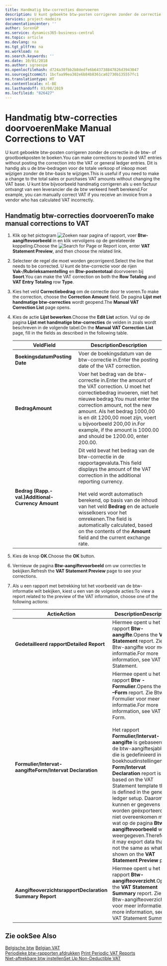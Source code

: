 ```yaml
---
title: Handmatig btw-correcties doorvoeren
description: U kunt geboekte btw-posten corrigeren zonder de correctie in de btw- of grootboekposten te boeken. Dit is handig als u de btw-bedragen voor de totale verkoop of inkoop moet wijzigen zonder de btw-basis te wijzigen. U kunt btw bijvoorbeeld handmatig corrigeren als u een factuur ontvangt van een leverancier die de btw verkeerd heeft berekend.
services: project-madeira
documentationcenter: ''
author: SorenGP
ms.service: dynamics365-business-central
ms.topic: article
ms.devlang: na
ms.tgt_pltfrm: na
ms.workload: na
ms.search.keywords: ''
ms.date: 10/01/2018
ms.author: sgroespe
ms.openlocfilehash: d724a30fbb2b8dedfe6b643738847826d3943047
ms.sourcegitcommit: 1bcfaa99ea302e6b84b8361ca02730b135557fc1
ms.translationtype: HT
ms.contentlocale: nl-BE
ms.lasthandoff: 03/08/2019
ms.locfileid: "826427"
---
```

# <a name="make-manual-corrections-to-vat"></a><span data-ttu-id="fbefd-105">Handmatig btw-correcties doorvoeren</span><span class="sxs-lookup"><span data-stu-id="fbefd-105">Make Manual Corrections to VAT</span></span>
<span data-ttu-id="fbefd-106">U kunt geboekte btw-posten corrigeren zonder de correctie in de btw- of grootboekposten te boeken.</span><span class="sxs-lookup"><span data-stu-id="fbefd-106">You can make corrections to posted VAT entries without posting the correction into the VAT or general ledger entries.</span></span> <span data-ttu-id="fbefd-107">Dit is handig als u de btw-bedragen voor de totale verkoop of inkoop moet wijzigen zonder de btw-basis te wijzigen.</span><span class="sxs-lookup"><span data-stu-id="fbefd-107">This is useful if you need to make a change to the total sales or purchases VAT amounts without changing the VAT base.</span></span> <span data-ttu-id="fbefd-108">U kunt btw bijvoorbeeld handmatig corrigeren als u een factuur ontvangt van een leverancier die de btw verkeerd heeft berekend.</span><span class="sxs-lookup"><span data-stu-id="fbefd-108">For example, you can manually correct VAT if you receive an invoice from a vendor who has calculated VAT incorrectly.</span></span>  

## <a name="to-make-manual-corrections-to-vat"></a><span data-ttu-id="fbefd-109">Handmatig btw-correcties doorvoeren</span><span class="sxs-lookup"><span data-stu-id="fbefd-109">To make manual corrections to VAT</span></span>  

1.  <span data-ttu-id="fbefd-110">Klik op het pictogram ![Zoeken naar pagina of rapport](../../media/ui-search/search_small.png "Pictogram Zoeken naar pagina of rapport"), voer **Btw-aangiftevoorbeeld** in en klik vervolgens op de gerelateerde koppeling.</span><span class="sxs-lookup"><span data-stu-id="fbefd-110">Choose the ![Search for Page or Report](../../media/ui-search/search_small.png "Search for Page or Report icon") icon, enter **VAT Statement Preview**, and then choose the related link.</span></span>  
2.  <span data-ttu-id="fbefd-111">Selecteer de regel die moet worden gecorrigeerd.</span><span class="sxs-lookup"><span data-stu-id="fbefd-111">Select the line that needs to be corrected.</span></span> <span data-ttu-id="fbefd-112">U kunt de btw-correctie voor de rijen **Vak-/Rubrieksamentelling** en **Btw-postentotaal** doorvoeren bij **Soort**.</span><span class="sxs-lookup"><span data-stu-id="fbefd-112">You can make the VAT correction on both the **Row Totaling** and **VAT Entry Totaling** row **Type**.</span></span>  
3.  <span data-ttu-id="fbefd-113">Kies het veld **Correctiebedrag** om de correctie door te voeren.</span><span class="sxs-lookup"><span data-stu-id="fbefd-113">To make the correction, choose the **Correction Amount** field.</span></span> <span data-ttu-id="fbefd-114">De pagina **Lijst met handmatige btw-correcties** wordt geopend.</span><span class="sxs-lookup"><span data-stu-id="fbefd-114">The **Manual VAT Correction List** page opens.</span></span>  
4.  <span data-ttu-id="fbefd-115">Kies de actie **Lijst bewerken**.</span><span class="sxs-lookup"><span data-stu-id="fbefd-115">Choose the **Edit List** action.</span></span> <span data-ttu-id="fbefd-116">Vul op de pagina **Lijst met handmatige btw-correcties** de velden in zoals wordt beschreven in de volgende tabel.</span><span class="sxs-lookup"><span data-stu-id="fbefd-116">On the **Manual VAT Correction List** page, fill in the fields as described in the following table.</span></span>  

    |<span data-ttu-id="fbefd-117">Veld</span><span class="sxs-lookup"><span data-stu-id="fbefd-117">Field</span></span>|<span data-ttu-id="fbefd-118">Description</span><span class="sxs-lookup"><span data-stu-id="fbefd-118">Description</span></span>|  
    |---------------------------------|---------------------------------------|  
    |<span data-ttu-id="fbefd-119">**Boekingsdatum**</span><span class="sxs-lookup"><span data-stu-id="fbefd-119">**Posting Date**</span></span>|<span data-ttu-id="fbefd-120">Voer de boekingsdatum van de btw-correctie in.</span><span class="sxs-lookup"><span data-stu-id="fbefd-120">Enter the posting date of the VAT correction.</span></span>|  
    |<span data-ttu-id="fbefd-121">**Bedrag**</span><span class="sxs-lookup"><span data-stu-id="fbefd-121">**Amount**</span></span>|<span data-ttu-id="fbefd-122">Voer het bedrag van de btw-correctie in.</span><span class="sxs-lookup"><span data-stu-id="fbefd-122">Enter the amount of the VAT correction.</span></span> <span data-ttu-id="fbefd-123">U moet het correctiebedrag invoeren, niet het nieuwe bedrag.</span><span class="sxs-lookup"><span data-stu-id="fbefd-123">You must enter the correction amount, not the new amount.</span></span> <span data-ttu-id="fbefd-124">Als het bedrag 1000,00 is en dit 1200,00 moet zijn, voert u bijvoorbeeld 200,00 in.</span><span class="sxs-lookup"><span data-stu-id="fbefd-124">For example, if the amount is 1000.00 and should be 1200.00, enter 200.00.</span></span>|  
    |<span data-ttu-id="fbefd-125">**Bedrag (Rapp.-val.)**</span><span class="sxs-lookup"><span data-stu-id="fbefd-125">**Additional-Currency Amount**</span></span>|<span data-ttu-id="fbefd-126">Dit veld bevat het bedrag van de btw-correctie in de rapportagevaluta.</span><span class="sxs-lookup"><span data-stu-id="fbefd-126">This field displays the amount of the VAT correction in the additional reporting currency.</span></span><br /><br /> <span data-ttu-id="fbefd-127">Het veld wordt automatisch berekend, op basis van de inhoud van het veld **Bedrag** en de actuele wisselkoers voor het omrekenen.</span><span class="sxs-lookup"><span data-stu-id="fbefd-127">The field is automatically calculated, based on the contents of the **Amount** field and the current exchange rate.</span></span>|  

5.  <span data-ttu-id="fbefd-128">Kies de knop **OK**.</span><span class="sxs-lookup"><span data-stu-id="fbefd-128">Choose the **OK** button.</span></span>  
6.  <span data-ttu-id="fbefd-129">Vernieuw de pagina **Btw-aangiftevoorbeeld** om uw correcties te bekijken.</span><span class="sxs-lookup"><span data-stu-id="fbefd-129">Refresh the **VAT Statement Preview** page to see your corrections.</span></span>  
7.  <span data-ttu-id="fbefd-130">Als u een rapport met betrekking tot het voorbeeld van de btw-informatie wilt bekijken, kiest u een van de volgende acties:</span><span class="sxs-lookup"><span data-stu-id="fbefd-130">To view a report related to the preview of the VAT information, choose one of the following actions:</span></span>  

    |<span data-ttu-id="fbefd-131">Actie</span><span class="sxs-lookup"><span data-stu-id="fbefd-131">Action</span></span>|<span data-ttu-id="fbefd-132">Description</span><span class="sxs-lookup"><span data-stu-id="fbefd-132">Description</span></span>|  
    |------------|---------------------------------------|  
    |<span data-ttu-id="fbefd-133">**Gedetailleerd rapport**</span><span class="sxs-lookup"><span data-stu-id="fbefd-133">**Detailed Report**</span></span>|<span data-ttu-id="fbefd-134">Hiermee opent u het rapport **Btw-aangifte**.</span><span class="sxs-lookup"><span data-stu-id="fbefd-134">Opens the **VAT Statement** report.</span></span> <span data-ttu-id="fbefd-135">Zie Btw-aangifte voor meer informatie.</span><span class="sxs-lookup"><span data-stu-id="fbefd-135">For more information, see VAT Statement.</span></span>|  
    |<span data-ttu-id="fbefd-136">**Formulier/Intervat-aangifte**</span><span class="sxs-lookup"><span data-stu-id="fbefd-136">**Form/Intervat Declaration**</span></span>|<span data-ttu-id="fbefd-137">Hiermee opent u het rapport **Btw - Formulier**.</span><span class="sxs-lookup"><span data-stu-id="fbefd-137">Opens the **VAT –Form** report.</span></span> <span data-ttu-id="fbefd-138">Zie Btw - Formulier voor meer informatie.</span><span class="sxs-lookup"><span data-stu-id="fbefd-138">For more information, see VAT - Form.</span></span><br /><br /> <span data-ttu-id="fbefd-139">Het rapport **Formulier/Intervat-aangifte** is gebaseerd op de btw-aangiftesjabloon die is gedefinieerd in de boekhoudinstellingen.</span><span class="sxs-lookup"><span data-stu-id="fbefd-139">The **Form/Intervat Declaration** report is based on the VAT Statement template that is defined in the general ledger setup.</span></span> <span data-ttu-id="fbefd-140">Daarom kunnen er gegevens worden geëxporteerd die niet overeenkomen met wat op de pagina **Btw-aangiftevoorbeeld** wordt weergegeven.</span><span class="sxs-lookup"><span data-stu-id="fbefd-140">Therefore, it may export data that is not the same as what is shown on the **VAT Statement Preview** page.</span></span>|  
    |<span data-ttu-id="fbefd-141">**Aangifteoverzichtsrapport**</span><span class="sxs-lookup"><span data-stu-id="fbefd-141">**Declaration Summary Report**</span></span>|<span data-ttu-id="fbefd-142">Hiermee opent u het rapport **Btw-aangifteoverzicht**.</span><span class="sxs-lookup"><span data-stu-id="fbefd-142">Opens the **VAT Statement Summary** report.</span></span> <span data-ttu-id="fbefd-143">Zie Btw-aangifteoverzicht voor meer informatie.</span><span class="sxs-lookup"><span data-stu-id="fbefd-143">For more information, see VAT Statement Summary.</span></span>|  

## <a name="see-also"></a><span data-ttu-id="fbefd-144">Zie ook</span><span class="sxs-lookup"><span data-stu-id="fbefd-144">See Also</span></span>  
 <span data-ttu-id="fbefd-145">[Belgische btw](belgian-vat.md) </span><span class="sxs-lookup"><span data-stu-id="fbefd-145">[Belgian VAT](belgian-vat.md) </span></span>  
 <span data-ttu-id="fbefd-146">[Periodieke btw-rapporten afdrukken](how-to-print-periodic-vat-reports.md) </span><span class="sxs-lookup"><span data-stu-id="fbefd-146">[Print Periodic VAT Reports](how-to-print-periodic-vat-reports.md) </span></span>  
 [<span data-ttu-id="fbefd-147">Niet-aftrekbare btw instellen</span><span class="sxs-lookup"><span data-stu-id="fbefd-147">Set Up Non-Deductible VAT</span></span>](how-to-set-up-non-deductible-vat.md)
